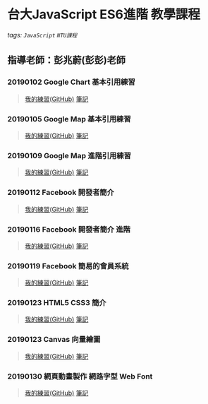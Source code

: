 # 台大JavaScript ES6進階 教學課程
###### tags: `JavaScript` `NTU課程`
指導老師：彭兆蔚(彭彭)老師
---
### 20190102 Google Chart 基本引用練習
>[我的練習(GitHub)](https://github.com/capeta0507/NTU_JS_Advance/tree/master/20190102)
>[筆記](https://hackmd.io/ukEkt8FOTCSiGTTk_10cCg)
### 20190105 Google Map 基本引用練習
>[我的練習(GitHub)](https://github.com/capeta0507/NTU_JS_Advance/tree/master/20190105)
>[筆記](https://hackmd.io/xLnM2X4nTICvs37wt4oWLQ)
### 20190109 Google Map 進階引用練習
>[我的練習(GitHub)](https://github.com/capeta0507/NTU_JS_Advance/tree/master/20190109)
>[筆記](https://hackmd.io/wJ62jbyrTC2N9eX0-CpBAg)
### 20190112 Facebook 開發者簡介
>[我的練習(GitHub)](https://github.com/capeta0507/NTU_JS_Advance/tree/master/20190112)
>[筆記](https://hackmd.io/Vty9PXesQd-rhIE3hqdUkA)
### 20190116 Facebook 開發者簡介 進階
>[我的練習(GitHub)](https://github.com/capeta0507/NTU_JS_Advance/tree/master/20190116)
>[筆記](https://hackmd.io/zdOS4h8VSviIMbvELJLCzg)
### 20190119 Facebook 簡易的會員系統
>[我的練習(GitHub)](https://github.com/capeta0507/NTU_JS_Advance/tree/master/20190119)
>[筆記](https://hackmd.io/EwwVWvDJS2eghWrb3QuxNQ)
### 20190123 HTML5 CSS3 簡介
>[我的練習(GitHub)](https://github.com/capeta0507/NTU_JS_Advance/tree/master/20190123)
>[筆記](https://hackmd.io/4LXk9VBWQLqVw8uj9mHQxg)
### 20190123 Canvas 向量繪圖
>[我的練習(GitHub)](https://github.com/capeta0507/NTU_JS_Advance/tree/master/20190126)
>[筆記](https://hackmd.io/ZCEw_ugHSsW_ceq2c-hM1Q)
### 20190130 網頁動畫製作 網路字型 Web Font
>[我的練習(GitHub)](https://github.com/capeta0507/NTU_JS_Advance/tree/master/20190130)
>[筆記](https://hackmd.io/1Ho2Q6-iR_K7eobqSIoOOg?both)